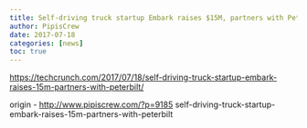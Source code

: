 ```yaml
---
title: Self-driving truck startup Embark raises $15M, partners with Peterbilt
author: PipisCrew
date: 2017-07-18
categories: [news]
toc: true
---
```


https://techcrunch.com/2017/07/18/self-driving-truck-startup-embark-raises-15m-partners-with-peterbilt/

origin - http://www.pipiscrew.com/?p=9185 self-driving-truck-startup-embark-raises-15m-partners-with-peterbilt